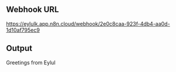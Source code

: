 

## Webhook URL
https://eylulk.app.n8n.cloud/webhook/2e0c8caa-923f-4db4-aa0d-1d10af795ec9

## Output
Greetings from Eylul

